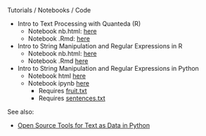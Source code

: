 Tutorials / Notebooks / Code

* Intro to Text Processing with Quanteda (R)
    * Notebook nb.html: [here](https://burtmonroe.github.io/TextAsDataCourse/Tutorials/TADA-IntroToQuanteda.nb.html)    
    * Notebook .Rmd: [here](https://burtmonroe.github.io/TextAsDataCourse/Tutorials/TADA-IntroToQuanteda.Rmd)
* Intro to String Manipulation and Regular Expressions in R
    * Notebook nb.html: [here](https://burtmonroe.github.io/TextAsDataCourse/Tutorials/TADA-IntroToTextManipulation.nb.html)
    * Notebook .Rmd [here](https://burtmonroe.github.io/TextAsDataCourse/Tutorials/TADA-IntroToTextManipulation.Rmd)
* Intro to String Manipulation and Regular Expressions in Python
    * Notebook html [here](https://burtmonroe.github.io/TextAsDataCourse/Tutorials/Tutorials/Intro%2Bto%2BString%2BManipulation%2Band%2BRegular%2BExpressions%2Bin%2BPython.html)
    * Notebook ipynb [here](https://burtmonroe.github.io/TextAsDataCourse/Tutorials/Tutorials/Intro%2Bto%2BString%2BManipulation%2Band%2BRegular%2BExpressions%2Bin%2BPython.ipynb)
        * Requires [fruit.txt](https://burtmonroe.github.io/TextAsDataCourse/Tutorials/fruit.txt)
        * Requires [sentences.txt](https://burtmonroe.github.io/TextAsDataCourse/Tutorials/sentences.txt)

See also:
* [Open Source Tools for Text as Data in Python](https://burtmonroe.github.io/TextAsDataCourse/Notes/PythonText/)
